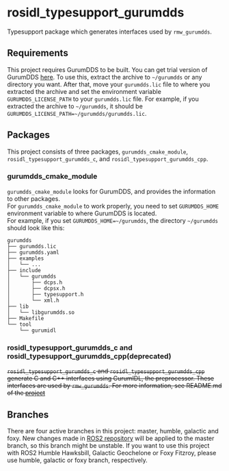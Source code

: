 # rosidl_typesupport_gurumdds
Typesupport package which generates interfaces used by `rmw_gurumdds`.

## Requirements
This project requires GurumDDS to be built. You can get trial version of GurumDDS [here](http://www.gurum.cc/?page_id=2150).
To use this, extract the archive to `~/gurumdds` or any directory you want. After that, move your `gurumdds.lic` file to where you extracted the archive and set the environment variable `GURUMDDS_LICENSE_PATH` to your `gurumdds.lic` file. For example, if you extracted the archive to `~/gurumdds`, it should be `GURUMDDS_LICENSE_PATH=~/gurumdds/gurumdds.lic`.

## Packages
This project consists of three packages, `gurumdds_cmake_module`, `rosidl_typesupport_gurumdds_c`, and `rosidl_typesupport_gurumdds_cpp`.

### gurumdds_cmake_module
`gurumdds_cmake_module` looks for GurumDDS, and provides the information to other packages.  
For `gurumdds_cmake_module` to work properly, you need to set `GURUMDDS_HOME` environment variable to where GurumDDS is located.  
For example, if you set `GURUMDDS_HOME=~/gurumdds`, the directory `~/gurumdds` should look like this:
```
gurumdds
├── gurumdds.lic
├── gurumdds.yaml
├── examples
│   └── ...
├── include
│   └── gurumdds
│       ├── dcps.h
│       ├── dcpsx.h
│       ├── typesupport.h
│       └── xml.h
├── lib
│   └── libgurumdds.so
├── Makefile
└── tool
    └── gurumidl
```

### rosidl_typesupport_gurumdds_c and rosidl_typesupport_gurumdds_cpp(deprecated)
~~`rosidl_typesupport_gurumdds_c` and `rosidl_typesupport_gurumdds_cpp` generate C and C++ interfaces using GurumIDL, the preprocessor. These interfaces are used by `rmw_gurumdds`. For more information, see README.md of the [project](https://github.com/ros2/rmw_gurumdds)~~

## Branches
There are four active branches in this project: master, humble, galactic and foxy.
New changes made in [ROS2 repository](https://github.com/ros2) will be applied to the master branch, so this branch might be unstable.
If you want to use this project with ROS2 Humble Hawksbill, Galactic Geochelone or Foxy Fitzroy, please use humble, galactic or foxy branch, respectively.
